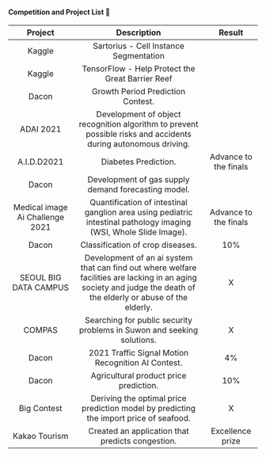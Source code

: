 #### Competition and Project List 📝

|             Project             |                                                                             Description                                                                            |         Result        |
|:-------------------------------:|:------------------------------------------------------------------------------------------------------------------------------------------------------------------:|:---------------------:|
| Kaggle                       |   Sartorius - Cell Instance Segmentation                                                    |                       |
| Kaggle                       |   TensorFlow - Help Protect the Great Barrier Reef                                                   |                       |
| Dacon                       | Growth Period Prediction Contest.                                                     |                       |
| ADAI 2021                       | Development of object recognition algorithm to prevent possible risks and accidents during autonomous driving.                                                     |                       |
| A.I.D.D2021                     | Diabetes Prediction.                                                                                                                                                | Advance to the finals |
| Dacon                           | Development of gas supply demand forecasting model.                                                                                                                 |                       |
| Medical image Ai Challenge 2021 | Quantification of intestinal ganglion area using pediatric intestinal pathology imaging (WSI, Whole Slide Image).                                                  | Advance to the finals |
| Dacon                           | Classification of crop diseases.                                                                                                                                   | 10%                   |
| SEOUL BIG DATA CAMPUS           | Development of an ai system that can find out where welfare facilities are lacking in an aging society and judge the death of the elderly or abuse of the elderly. | X                     |
| COMPAS                          | Searching for public security problems in Suwon and seeking solutions.                                                                                              | X                     |
| Dacon                           | 2021 Traffic Signal Motion Recognition AI Contest.                                                                                                                  | 4%                    |
| Dacon                           | Agricultural product price prediction.                                                                                                                              | 10%                   |
| Big Contest                     | Deriving the optimal price prediction model by predicting the import price of seafood.                                                                              | X                     |
| Kakao Tourism                   | Created an application that predicts congestion.                                                                                                                  | Excellence prize      |
